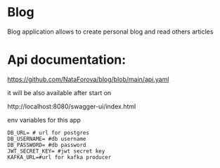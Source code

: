 # Blog
Blog application allows to create personal blog and read others articles

# Api documentation: 

https://github.com/NataForova/blog/blob/main/api.yaml

it will be also available after start on

http://localhost:8080/swagger-ui/index.html

env variables for this app

````
DB_URL= # url for postgres  
DB_USERNAME= #db username  
DB_PASSWORD= #db password  
JWT_SECRET_KEY= #jwt secret key   
KAFKA_URL=#url for kafka producer
````